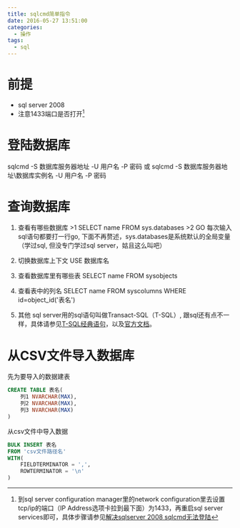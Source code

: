 ```yaml
---
title: sqlcmd简单指令
date: 2016-05-27 13:51:00
categories:
  - 操作
tags: 
  - sql
---
```


# 前提

- sql server 2008
- 注意1433端口是否打开[^1]

# 登陆数据库
sqlcmd -S 数据库服务器地址 -U 用户名 -P 密码
或
sqlcmd -S 数据库服务器地址\数据库实例名 -U 用户名 -P 密码

# 查询数据库
1. 查看有哪些数据库
\>1 SELECT name FROM sys.databases
\>2 GO
每次输入sql语句都要打一行go, 下面不再赘述，sys.databases是系统默认的全局变量（学过sql, 但没专门学过sql server，姑且这么叫吧）

2.  切换数据库上下文
USE 数据库名

3.  查看数据库里有哪些表
SELECT name FROM sysobjects

4.  查看表中的列名
SELECT name FROM syscolumns WHERE id=object_id('表名')

5. 其他
sql server用的sql语句叫做Transact-SQL（T-SQL）, 跟sql还有点不一样，具体请参见[T-SQL经典语句](http://imdbt.blog.51cto.com/903896/218590)，以及[官方文档](https://msdn.microsoft.com/zh-cn/library/ms177563(v=sql.100).aspx)。

# 从CSV文件导入数据库
先为要导入的数据建表
```sql
CREATE TABLE 表名( 
	列1 NVARCHAR(MAX), 
	列2 NVARCHAR(MAX), 
	列3 NVARCHAR(MAX) 
) 
```

从csv文件中导入数据
```sql
BULK INSERT 表名
FROM 'csv文件路径名'
WITH(
	FIELDTERMINATOR = ',',
	ROWTERMINATOR = '\n'
)
```

[^1]: 到sql server configuration manager里的network configuration里去设置tcp/ip的端口（IP Address选项卡拉到最下面）为1433，再重启sql server services即可，具体步骤请参见[解决sqlserver 2008 sqlcmd无法登陆](http://www.cnblogs.com/skynothing/archive/2010/08/26/1809125.html)
